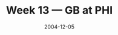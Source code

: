 ---
layout: game
title: Week 13 — GB at PHI
season: 2004
game_id: 2004_13_GB_PHI
week: 13
date: 2004-12-05
home_team: PHI
away_team: GB
final_home: 47
final_away: 17
pbp_url: /assets/data/pbp/2004/2004_13_GB_PHI.csv.gz
---